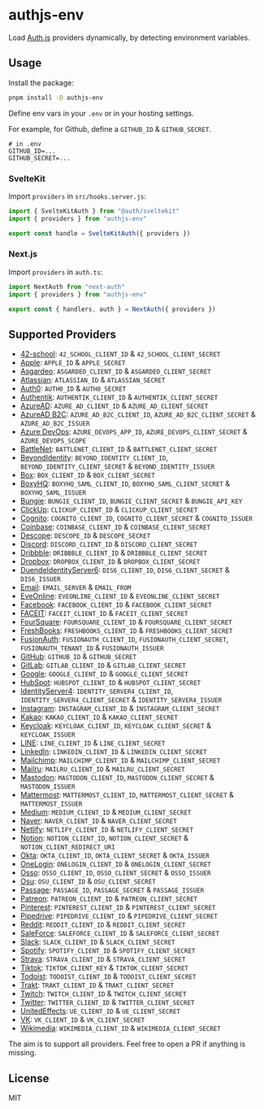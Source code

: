 # authjs-env

Load [Auth.js](https://authjs.dev) providers dynamically, by detecting environment variables.

## Usage

Install the package:

```sh
pnpm install -D authjs-env
```

Define env vars in your `.env` or in your hosting settings.

For example, for Github, define a `GITHUB_ID` & `GITHUB_SECRET`.

```
# in .env
GITHUB_ID=...
GITHUB_SECRET=...
```

### SvelteKit

Import `providers` in `src/hooks.server.js`:

```javascript
import { SvelteKitAuth } from "@auth/sveltekit"
import { providers } from "authjs-env"

export const handle = SvelteKitAuth({ providers })
```

### Next.js

Import `providers` in `auth.ts`:

```javascript
import NextAuth from "next-auth"
import { providers } from "authjs-env"

export const { handlers, auth } = NextAuth({ providers })
```

## Supported Providers

- [42-school](https://authjs.dev/reference/core/providers/42-school): `42_SCHOOL_CLIENT_ID` & `42_SCHOOL_CLIENT_SECRET`
- [Apple](https://authjs.dev/reference/core/providers/apple): `APPLE_ID` & `APPLE_SECRET`
- [Asgardeo](https://authjs.dev/reference/core/providers/asgardeo): `ASGARDEO_CLIENT_ID` & `ASGARDEO_CLIENT_SECRET`
- [Atlassian](https://authjs.dev/reference/core/providers/atlassian): `ATLASSIAN_ID` & `ATLASSIAN_SECRET`
- [Auth0](https://authjs.dev/reference/core/providers/auth0): `AUTH0_ID` & `AUTH0_SECRET`
- [Authentik](https://authjs.dev/reference/core/providers/authentik): `AUTHENTIK_CLIENT_ID` & `AUTHENTIK_CLIENT_SECRET`
- [AzureAD](https://authjs.dev/reference/core/providers/azure-ad): `AZURE_AD_CLIENT_ID` & `AZURE_AD_CLIENT_SECRET`
- [AzureAD B2C](https://authjs.dev/reference/core/providers/azure-ad-b2c): `AZURE_AD_B2C_CLIENT_ID`, `AZURE_AD_B2C_CLIENT_SECRET` & `AZURE_AD_B2C_ISSUER`
- [Azure DevOps](https://authjs.dev/reference/core/providers/azure-devops): `AZURE_DEVOPS_APP_ID`, `AZURE_DEVOPS_CLIENT_SECRET` & `AZURE_DEVOPS_SCOPE`
- [BattleNet](https://authjs.dev/reference/core/providers/battlenet): `BATTLENET_CLIENT_ID` & `BATTLENET_CLIENT_SECRET`
- [BeyondIdentity](https://authjs.dev/reference/core/providers/beyondidentity): `BEYOND_IDENTITY_CLIENT_ID`, `BEYOND_IDENTITY_CLIENT_SECRET` & `BEYOND_IDENTITY_ISSUER`
- [Box](https://authjs.dev/reference/core/providers/box): `BOX_CLIENT_ID` & `BOX_CLIENT_SECRET`
- [BoxyHQ](https://authjs.dev/reference/core/providers/boxyhq-saml): `BOXYHQ_SAML_CLIENT_ID`, `BOXYHQ_SAML_CLIENT_SECRET` & `BOXYHQ_SAML_ISSUER`
- [Bungie](https://authjs.dev/reference/core/providers/bungie): `BUNGIE_CLIENT_ID`, `BUNGIE_CLIENT_SECRET` & `BUNGIE_API_KEY`
- [ClickUp](https://authjs.dev/reference/core/providers/click-up): `CLICKUP_CLIENT_ID` & `CLICKUP_CLIENT_SECRET`
- [Cognito](https://authjs.dev/reference/core/providers/cognito): `COGNITO_CLIENT_ID`, `COGNITO_CLIENT_SECRET` & `COGNITO_ISSUER`
- [Coinbase](https://authjs.dev/reference/core/providers/coinbase): `COINBASE_CLIENT_ID` & `COINBASE_CLIENT_SECRET`
- [Descope](https://authjs.dev/reference/core/providers/descope): `DESCOPE_ID` & `DESCOPE_SECRET`
- [Discord](https://authjs.dev/reference/core/providers/discord): `DISCORD_CLIENT_ID` & `DISCORD_CLIENT_SECRET`
- [Dribbble](https://authjs.dev/reference/core/providers/dribbble): `DRIBBBLE_CLIENT_ID` & `DRIBBBLE_CLIENT_SECRET`
- [Dropbox](https://authjs.dev/reference/core/providers/dropbox): `DROPBOX_CLIENT_ID` & `DROPBOX_CLIENT_SECRET`
- [DuendeIdentityServer6](https://authjs.dev/reference/core/providers/duende-identity-server6): `DIS6_CLIENT_ID`, `DIS6_CLIENT_SECRET` & `DIS6_ISSUER`
- [Email](https://authjs.dev/reference/core/providers/email): `EMAIL_SERVER` & `EMAIL_FROM`
- [EveOnline](https://authjs.dev/reference/core/providers/eveonline): `EVEONLINE_CLIENT_ID` & `EVEONLINE_CLIENT_SECRET`
- [Facebook](https://authjs.dev/reference/core/providers/facebook): `FACEBOOK_CLIENT_ID` & `FACEBOOK_CLIENT_SECRET`
- [FACEIT](https://authjs.dev/reference/core/providers/faceit): `FACEIT_CLIENT_ID` & `FACEIT_CLIENT_SECRET`
- [FourSquare](https://authjs.dev/reference/core/providers/foursquare): `FOURSQUARE_CLIENT_ID` & `FOURSQUARE_CLIENT_SECRET`
- [FreshBooks](https://authjs.dev/reference/core/providers/freshbooks): `FRESHBOOKS_CLIENT_ID` & `FRESHBOOKS_CLIENT_SECRET`
- [FusionAuth](https://authjs.dev/reference/core/providers/fusionauth): `FUSIONAUTH_CLIENT_ID`, `FUSIONAUTH_CLIENT_SECRET`, `FUSIONAUTH_TENANT_ID` & `FUSIONAUTH_ISSUER`
- [GitHub](https://authjs.dev/reference/core/providers/github): `GITHUB_ID` & `GITHUB_SECRET`
- [GitLab](https://authjs.dev/reference/core/providers/gitlab): `GITLAB_CLIENT_ID` & `GITLAB_CLIENT_SECRET`
- [Google](https://authjs.dev/reference/core/providers/google): `GOOGLE_CLIENT_ID` & `GOOGLE_CLIENT_SECRET`
- [HubSpot](https://authjs.dev/reference/core/providers/hubspot): `HUBSPOT_CLIENT_ID` & `HUBSPOT_CLIENT_SECRET`
- [IdentityServer4](https://authjs.dev/reference/core/providers/identity-server4): `IDENTITY_SERVER4_CLIENT_ID`, `IDENTITY_SERVER4_CLIENT_SECRET` & `IDENTITY_SERVER4_ISSUER`
- [Instagram](https://authjs.dev/reference/core/providers/instagram): `INSTAGRAM_CLIENT_ID` & `INSTAGRAM_CLIENT_SECRET`
- [Kakao](https://authjs.dev/reference/core/providers/kakao): `KAKAO_CLIENT_ID` & `KAKAO_CLIENT_SECRET`
- [Keycloak](https://authjs.dev/reference/core/providers/keycloak): `KEYCLOAK_CLIENT_ID`, `KEYCLOAK_CLIENT_SECRET` & `KEYCLOAK_ISSUER`
- [LINE](https://authjs.dev/reference/core/providers/line): `LINE_CLIENT_ID` & `LINE_CLIENT_SECRET`
- [LinkedIn](https://authjs.dev/reference/core/providers/linkedin): `LINKEDIN_CLIENT_ID` & `LINKEDIN_CLIENT_SECRET`
- [Mailchimp](https://authjs.dev/reference/core/providers/mailchimp): `MAILCHIMP_CLIENT_ID` & `MAILCHIMP_CLIENT_SECRET`
- [Mailru](https://authjs.dev/reference/core/providers/mailru): `MAILRU_CLIENT_ID` & `MAILRU_CLIENT_SECRET`
- [Mastodon](https://authjs.dev/reference/core/providers/mastodon): `MASTODON_CLIENT_ID`, `MASTODON_CLIENT_SECRET` & `MASTODON_ISSUER`
- [Mattermost](https://authjs.dev/reference/core/providers/mattermost): `MATTERMOST_CLIENT_ID`, `MATTERMOST_CLIENT_SECRET` & `MATTERMOST_ISSUER`
- [Medium](https://authjs.dev/reference/core/providers/medium): `MEDIUM_CLIENT_ID` & `MEDIUM_CLIENT_SECRET`
- [Naver](https://authjs.dev/reference/core/providers/naver): `NAVER_CLIENT_ID` & `NAVER_CLIENT_SECRET`
- [Netlify](https://authjs.dev/reference/core/providers/netlify): `NETLIFY_CLIENT_ID` & `NETLIFY_CLIENT_SECRET`
- [Notion](https://authjs.dev/reference/core/providers/notion): `NOTION_CLIENT_ID`, `NOTION_CLIENT_SECRET` & `NOTION_CLIENT_REDIRECT_URI`
- [Okta](https://authjs.dev/reference/core/providers/okta): `OKTA_CLIENT_ID`, `OKTA_CLIENT_SECRET` & `OKTA_ISSUER`
- [OneLogin](https://authjs.dev/reference/core/providers/onelogin): `ONELOGIN_CLIENT_ID` & `ONELOGIN_CLIENT_SECRET`
- [Osso](https://authjs.dev/reference/core/providers/osso): `OSSO_CLIENT_ID`, `OSSO_CLIENT_SECRET` & `OSSO_ISSUER`
- [Osu](https://authjs.dev/reference/core/providers/osu): `OSU_CLIENT_ID` & `OSU_CLIENT_SECRET`
- [Passage](https://authjs.dev/reference/core/providers/passage): `PASSAGE_ID`, `PASSAGE_SECRET` & `PASSAGE_ISSUER`
- [Patreon](https://authjs.dev/reference/core/providers/patreon): `PATREON_CLIENT_ID` & `PATREON_CLIENT_SECRET`
- [Pinterest](https://authjs.dev/reference/core/providers/pinterest): `PINTEREST_CLIENT_ID` & `PINTEREST_CLIENT_SECRET`
- [Pipedrive](https://authjs.dev/reference/core/providers/pipedrive): `PIPEDRIVE_CLIENT_ID` & `PIPEDRIVE_CLIENT_SECRET`
- [Reddit](https://authjs.dev/reference/core/providers/reddit): `REDDIT_CLIENT_ID` & `REDDIT_CLIENT_SECRET`
- [SaleForce](https://authjs.dev/reference/core/providers/salesforce): `SALEFORCE_CLIENT_ID` & `SALEFORCE_CLIENT_SECRET`
- [Slack](https://authjs.dev/reference/core/providers/slack): `SLACK_CLIENT_ID` & `SLACK_CLIENT_SECRET`
- [Spotify](https://authjs.dev/reference/core/providers/spotify): `SPOTIFY_CLIENT_ID` & `SPOTIFY_CLIENT_SECRET`
- [Strava](https://authjs.dev/reference/core/providers/strava): `STRAVA_CLIENT_ID` & `STRAVA_CLIENT_SECRET`
- [Tiktok](https://authjs.dev/reference/core/providers/tiktok): `TIKTOK_CLIENT_KEY` & `TIKTOK_CLIENT_SECRET`
- [Todoist](https://authjs.dev/reference/core/providers/todoist): `TODOIST_CLIENT_ID` & `TODOIST_CLIENT_SECRET`
- [Trakt](https://authjs.dev/reference/core/providers/trakt): `TRAKT_CLIENT_ID` & `TRAKT_CLIENT_SECRET`
- [Twitch](https://authjs.dev/reference/core/providers/twitch): `TWITCH_CLIENT_ID` & `TWITCH_CLIENT_SECRET`
- [Twitter](https://authjs.dev/reference/core/providers/twitter): `TWITTER_CLIENT_ID` & `TWITTER_CLIENT_SECRET`
- [UnitedEffects](https://authjs.dev/reference/core/providers/united-effects): `UE_CLIENT_ID` & `UE_CLIENT_SECRET`
- [VK](https://authjs.dev/reference/core/providers/vk): `VK_CLIENT_ID` & `VK_CLIENT_SECRET`
- [Wikimedia](https://authjs.dev/reference/core/providers/wikimedia): `WIKIMEDIA_CLIENT_ID` & `WIKIMEDIA_CLIENT_SECRET`

The aim is to support all providers.
Feel free to open a PR if anything is missing.

## License

MIT
